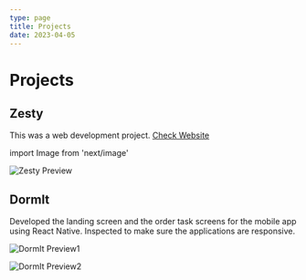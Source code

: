 ```yaml
---
type: page
title: Projects
date: 2023-04-05
---
```


# Projects

## Zesty

This was a web development project. [Check Website](https://lucid-borg-00ad57.netlify.app/)

import Image from 'next/image'

<Image
  src="/images/zestyPreview.png"
  alt="Zesty Preview"
  width={1500}
  height={850}
  priority
  className="next-image"
/>



## DormIt

Developed the landing screen and the order task screens for the mobile app using React Native. Inspected to make sure the applications are responsive.

<Image
  src="/images/dormIt1.png"
  alt="DormIt Preview1"
  width={1328}
  height={1032}
  priority
  className="next-image"
/>

<Image
  src="/images/dormIt2.png"
  alt="DormIt Preview2"
  width={1442}
  height={1012}
  priority
  className="next-image"
/>
